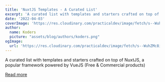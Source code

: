```yaml
---
title: 'NuxtJS Templates - A Curated List'
excerpt: 'A curated list with templates and starters crafted on top of NuxtJS, a popular framework powered by VueJS (Free & Commercial products)'
date: '2022-04-03'
coverImage: 'https://res.cloudinary.com/practicaldev/image/fetch/s--WuhZMc8i--/c_imagga_scale,f_auto,fl_progressive,h_420,q_auto,w_1000/https://dev-to-uploads.s3.amazonaws.com/uploads/articles/glgntxk3zn5pxklgaw9n.jpg'
author:
  name: Koders
  picture: "assets/blog/authors/koders.png"
ogImage:
  url: 'https://res.cloudinary.com/practicaldev/image/fetch/s--WuhZMc8i--/c_imagga_scale,f_auto,fl_progressive,h_420,q_auto,w_1000/https://dev-to-uploads.s3.amazonaws.com/uploads/articles/glgntxk3zn5pxklgaw9n.jpg'
---
```


A curated list with templates and starters crafted on top of NuxtJS, a popular framework powered by VueJS (Free & Commercial products)

[Read more](https://dev.to/sm0ke/nuxtjs-templates-a-curated-list-3bh2)
